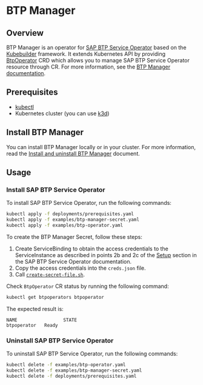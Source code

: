 # BTP Manager

## Overview

BTP Manager is an operator for [SAP BTP Service Operator](https://github.com/SAP/sap-btp-service-operator) based on the [Kubebuilder](https://github.com/kubernetes-sigs/kubebuilder) framework. It extends Kubernetes API by providing [BtpOperator](https://github.com/kyma-project/btp-manager/blob/main/config/crd/bases/operator.kyma-project.io_btpoperators.yaml) CRD which allows you to manage SAP BTP Service Operator resource through CR. For more information, see the [BTP Manager documentation](./docs/README.md).

## Prerequisites

- [kubectl](https://kubernetes.io/docs/tasks/tools/install-kubectl/)
- Kubernetes cluster (you can use [k3d](https://k3d.io)) 

## Install BTP Manager

 You can install BTP Manager locally or in your cluster. For more information, read the [Install and uninstall BTP Manager](./docs/installation.md) document.

## Usage

### Install SAP BTP Service Operator

To install SAP BTP Service Operator, run the following commands:
```sh
kubectl apply -f deployments/prerequisites.yaml
kubectl apply -f examples/btp-manager-secret.yaml
kubectl apply -f examples/btp-operator.yaml
```
To create the BTP Manager Secret, follow these steps:  
1. Create ServiceBinding to obtain the access credentials to the ServiceInstance as described in points 2b and 2c of the [Setup](https://github.com/SAP/sap-btp-service-operator#setup) section in the SAP BTP Service Operator documentation.
2. Copy the access credentials into the `creds.json` file.
3. Call [`create-secret-file.sh`](https://github.com/kyma-project/btp-manager/blob/main/hack/create-secret-file.sh).

Check `BtpOperator` CR status by running the following command:
```sh
kubectl get btpoperators btpoperator
```

The expected result is:
```
NAME                 STATE
btpoperator   Ready
```

### Uninstall SAP BTP Service Operator

To uninstall SAP BTP Service Operator, run the following commands:
```sh
kubectl delete -f examples/btp-operator.yaml
kubectl delete -f examples/btp-manager-secret.yaml
kubectl delete -f deployments/prerequisites.yaml
```
